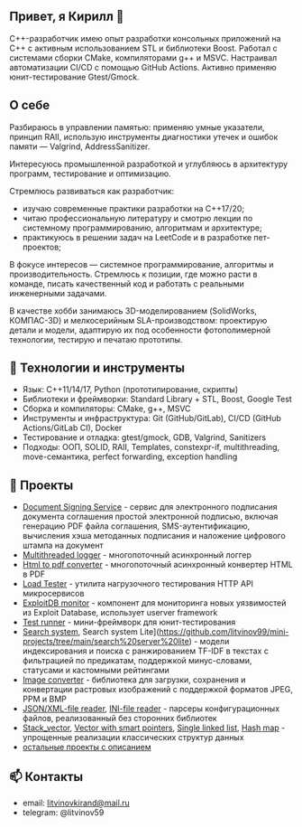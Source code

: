 ## Привет, я Кирилл 👋
С++-разработчик имею опыт разработки консольных приложений на C++ с активным использованием STL и библиотеки Boost. Работал с системами сборки CMake, компиляторами g++ и MSVC. Настраивал автоматизации CI/CD с помощью GitHub Actions. Активно применяю
юнит-тестирование Gtest/Gmock.

## О себе
Разбираюсь в управлении памятью: применяю умные указатели, принцип RAII, использую инструменты диагностики утечек и ошибок памяти — Valgrind, AddressSanitizer.

Интересуюсь промышленной разработкой и углубляюсь в архитектуру программ, тестирование и оптимизацию.

Стремлюсь развиваться как разработчик:
- изучаю современные практики разработки на C++17/20;
- читаю профессиональную литературу и смотрю лекции по системному программированию, алгоритмам и архитектуре;
- практикуюсь в решении задач на LeetCode и в разработке пет-проектов;

В фокусе интересов — системное программирование, алгоритмы и производительность. Стремлюсь к позиции, где можно расти в команде, писать качественный код и работать с реальными инженерными задачами.

В качестве хобби занимаюсь 3D-моделированием (SolidWorks, КОМПАС-3D) и мелкосерийным SLA-производством: проектирую детали и модели, адаптирую их под особенности фотополимерной технологии, тестирую и печатаю прототипы. 

## 🧰 Технологии и инструменты
- Язык: C++11/14/17, Python (прототипирование, скрипты)
- Библиотеки и фреймворки: Standard Library + STL, Boost, Google Test
- Сборка и компиляторы: CMake, g++, MSVC
- Инструменты и инфраструктура: Git (GitHub/GitLab), CI/CD (GitHub Actions/GitLab CI), Docker
- Тестирование и отладка: gtest/gmock, GDB, Valgrind, Sanitizers
- Подходы: ООП, SOLID, RAII, Templates, constexpr-if, multithreading, move-семантика, perfect forwarding, exception handling

## 📌 Проекты
- [Document Signing Service](https://github.com/litvinov99/document-signing-service) - сервис для электронного подписания документа соглашения простой электронной подписью, включая генерацию PDF файла соглашения, SMS-аутентификацию, вычисления хэша методанных подписания и наложение цифрового штампа на документ
- [Multithreaded logger](https://github.com/litvinov99/multithreaded-logger) - многопоточный асинхронный логгер
- [Html to pdf converter](https://github.com/litvinov99/html-to-pdf-converter) - многопоточный асинхронный конвертер HTML в PDF
- [Load Tester](https://github.com/litvinov99/load_tester) - утилита нагрузочного тестирования HTTP API микросервисов
- [ExploitDB monitor](https://github.com/litvinov99/exploitdb-monitor) - компонент для мониторинга новых уязвимостей из Exploit Database, использует userver framework
- [Test runner](https://github.com/litvinov99/mini-projects/tree/main/test%20runner) - мини-фреймворк для юнит-тестирования
- [Search system](https://github.com/litvinov99/mini-projects/tree/main/search%20server), 
  Search system Lite](https://github.com/litvinov99/mini-projects/tree/main/search%20server%20lite) - модели индексирования и поиска с ранжированием TF-IDF в текстах с фильтрацией по предикатам, поддержкой минус-словами, статусами и кастомными рейтингами
- [Image converter](https://github.com/litvinov99/mini-projects/tree/main/image%20converter) - библиотека для загрузки, сохранения и конвертации растровых изображений с поддержкой форматов JPEG, PPM и BMP
- [JSON/XML-file reader](https://github.com/litvinov99/mini-projects/tree/main/simple%20JSON%2C%20XML-file%20reader), 
[INI-file reader](https://github.com/litvinov99/mini-projects/tree/main/simple%20INI-file%20reader) - парсеры конфигурационных файлов, реализованный без сторонних библиотек
- [Stack_vector](https://github.com/litvinov99/mini-projects/blob/main/stack%20vector/stack_vector.h "реализация ограниченного вектора без динамического выделения памяти"), 
[Vector with smart pointers](https://github.com/litvinov99/mini-projects/blob/main/simple%20vector%20more%20complicated%20version/raw_memory.h), 
[Single linked list](https://github.com/litvinov99/mini-projects/blob/main/single%20linked%20list/single-linked-list.h), 
[Hash map](https://github.com/litvinov99/mini-projects/blob/main/hash%20table%20class/main.cpp) - упрощенные реализации классических структур данных
- [остальные проекты с описанием](https://github.com/litvinov99/mini-projects)

## 📫 Контакты
- email: litvinovkirand@mail.ru
- telegram: @litvinov59

<!--
**litvinov99/litvinov99** is a ✨ _special_ ✨ repository because its `README.md` (this file) appears on your GitHub profile.

Here are some ideas to get you started:

- 🔭 I’m currently working on ...
- 🌱 I’m currently learning ...
- 👯 I’m looking to collaborate on ...
- 🤔 I’m looking for help with ...
- 💬 Ask me about ...
- 📫 How to reach me: ...
- 😄 Pronouns: ...
- ⚡ Fun fact: ...
-->
